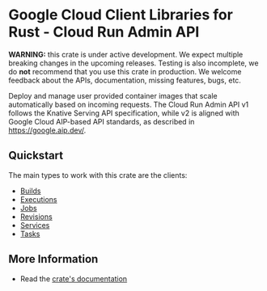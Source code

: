 # Google Cloud Client Libraries for Rust - Cloud Run Admin API

<!-- Code generated by sidekick. DO NOT EDIT. -->

**WARNING:** this crate is under active development. We expect multiple breaking
changes in the upcoming releases. Testing is also incomplete, we do **not**
recommend that you use this crate in production. We welcome feedback about the
APIs, documentation, missing features, bugs, etc.

Deploy and manage user provided container images that scale automatically
based on incoming requests. The Cloud Run Admin API v1 follows the Knative
Serving API specification, while v2 is aligned with Google Cloud AIP-based
API standards, as described in https://google.aip.dev/.

## Quickstart

The main types to work with this crate are the clients:

* [Builds](https://docs.rs/google-cloud-run-v2/latest/google_cloud_run_v2/client/struct.Builds.html)
* [Executions](https://docs.rs/google-cloud-run-v2/latest/google_cloud_run_v2/client/struct.Executions.html)
* [Jobs](https://docs.rs/google-cloud-run-v2/latest/google_cloud_run_v2/client/struct.Jobs.html)
* [Revisions](https://docs.rs/google-cloud-run-v2/latest/google_cloud_run_v2/client/struct.Revisions.html)
* [Services](https://docs.rs/google-cloud-run-v2/latest/google_cloud_run_v2/client/struct.Services.html)
* [Tasks](https://docs.rs/google-cloud-run-v2/latest/google_cloud_run_v2/client/struct.Tasks.html)

## More Information

* Read the [crate's documentation](https://docs.rs/google-cloud-run-v2/latest/google-cloud-run-v2)
